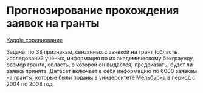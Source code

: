 # Прогнозирование прохождения заявок на гранты



[Kaggle соревнование](https://www.kaggle.com/c/unimelb/overview/description)


Задача: по 38 признакам, связанных с заявкой на грант (область исследований учёных, информация по их академическому бэкграунду, размер гранта, область, в которой он выдаётся) предсказать, будет ли заявка принята. Датасет включает в себя информацию по 6000 заявкам на гранты, которые были поданы в университете Мельбурна в период с 2004 по 2008 год.

